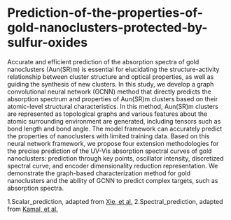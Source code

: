 # Prediction-of-the-properties-of-gold-nanoclusters-protected-by-sulfur-oxides
  Accurate and efficient prediction of the absorption spectra of gold nanoclusters (Aun(SR)m) is essential for elucidating the structure-activity relationship between cluster structure and optical properties, as well as guiding the synthesis of new clusters. In this study, we develop a graph convolutional neural network (GCNN) method that directly predicts the absorption spectrum and properties of Aun(SR)m clusters based on their atomic-level structural characteristics. In this method, Aun(SR)m clusters are represented as topological graphs and various features about the atomic surrounding environment are generated, including tensors such as bond length and bond angle. The model framework can accurately predict the properties of nanoclusters with limited training data. Based on this neural network framework, we propose four extension methodologies for the precise prediction of the UV-Vis absorption spectral curves of gold nanoclusters: prediction through key points, oscillator intensity, discretized spectral curve, and encoder dimensionality reduction representation. We demonstrate the graph-based characterization method for gold nanoclusters and the ability of GCNN to predict complex targets, such as absorption spectra.
  
1.Scalar_prediction, adapted from [Xie, et al.]([url](https://github.com/txie-93/cgcnn))
2.Spectral_prediction, adapted from [Kamal, et al.]([url](https://github.com/usnistgov/alignn))
